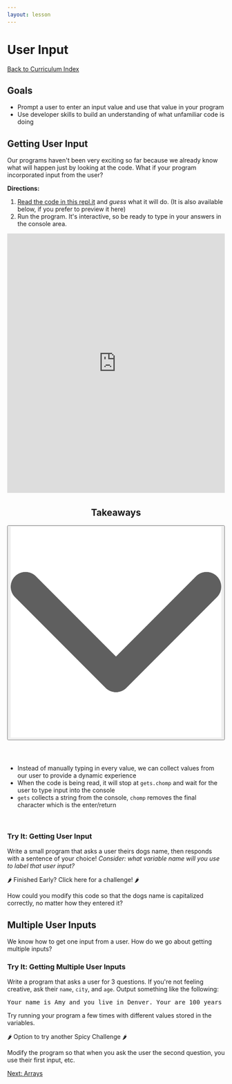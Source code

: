 ```yaml
---
layout: lesson
---
```


# User Input

<a href="../">Back to Curriculum Index</a>

## Goals

- Prompt a user to enter an input value and use that value in your program
- Use developer skills to build an understanding of what unfamiliar code is doing

## Getting User Input

Our programs haven't been very exciting so far because we already know what will happen just by looking at the code. What if your program incorporated input from the user?

**Directions:**

1. <a href="https://replit.com/@turingschool/ColdPowderblueMeasurements" target="blank">Read the code in this repl.it</a> and *guess* what it will do. (It is also available below, if you prefer to preview it here)
2. Run the program. It's interactive, so be ready to type in your answers in the console area.

<iframe frameborder="0" width="100%" height="600px" src="https://replit.com/@turingschool/Getting-User-Input?lite=true"></iframe>

<div class="expander expander-lesson">
  <header>
    <h2 class="spicy-click">Takeaways</h2>
    <div>
      <button class="expander-btn">
          <img
            src="../../assets/icons/arrow.svg"
            alt="expander arrow icon" />
      </button>
    </div>
  </header>
  <div class="hide">
    <ul>
      <li>Instead of manually typing in every value, we can collect values from our user to provide a dynamic experience</li>
      <li>When the code is being read, it will stop at <code>gets.chomp</code> and wait for the user to type input into the console</li>
      <li><code>gets</code> collects a string from the console, <code>chomp</code> removes the final character which is the enter/return</li>
    </ul>
  </div>
</div>
<br>

<div class="try-it-new">
  <h3>Try It: Getting User Input</h3>
  <p>Write a small program that asks a user theirs dogs name, then responds with a sentence of your choice! <em>Consider: what variable name will you use to label that user input?</em></p>
  <div class="spicy-container">
    <p class="spicy-click"><span role="img" aria-label="spicy pepper">🌶</span> Finished Early? Click here for a challenge! <span role="img" aria-label="spicy pepper">🌶</span></p>
    <div class="spicy-toggle">
      <p>How could you modify this code so that the dogs name is capitalized correctly, no matter how they entered it?</p>
    </div>
  </div>
</div>

## Multiple User Inputs

We know how to get one input from a user. How do we go about getting multiple inputs?

<div class="try-it-new">
  <h3>Try It: Getting Multiple User Inputs</h3>
  <p>Write a program that asks a user for 3 questions. If you're not feeling creative, ask their <code>name</code>, <code>city</code>, and <code>age</code>. Output something like the following:</p>
  <pre>Your name is Amy and you live in Denver. Your are 100 years old.</pre>
  <p>Try running your program a few times with different values stored in the variables.</p>
  <div class="spicy-container">
    <p class="spicy-click">
      <span role="img" aria-label="spicy pepper">🌶</span> Option to try another Spicy Challenge <span role="img" aria-label="spicy pepper">🌶</span>
    </p>
    <div class="spicy-toggle">
      <p>Modify the program so that when you ask the user the second question, you use their first input, etc.</p>
    </div>
  </div>
</div>

<a href="../arrays">Next: Arrays</a>
